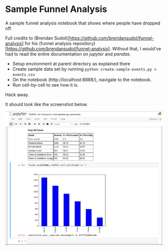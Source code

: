 # Sample Funnel Analysis

A sample funnel analysis notebook that shows where people have dropped off.

Full credits to (Brendan Sudol)[https://github.com/brendansudol/funnel-analysis] for his (funnel analysis repository)[https://github.com/brendansudol/funnel-analysis]. Without that, I would've had to read the entire documentation on _jupyter_ and _pandas_.

* Setup environment at parent directory as explained there
* Create sample data set by running `python create-sample-events.py > events.csv`
* On the notebook (http://localhost:8888/), navigate to the notebook.
* Run cell-by-cell to see how it is.

Hack away.

It should look like the screenshot below.

![Sample Evaluation Screenshot](funnel-screenshot.png)

